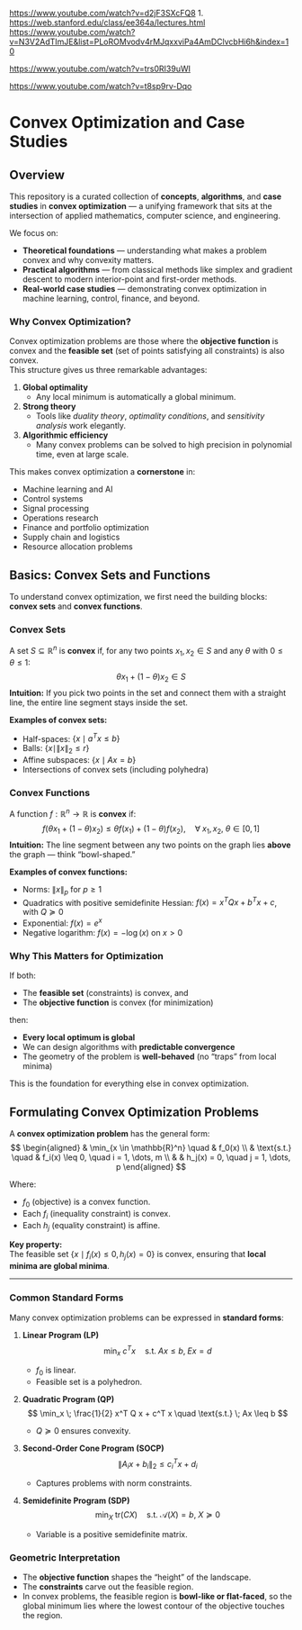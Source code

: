 https://www.youtube.com/watch?v=d2jF3SXcFQ8
    1. https://web.stanford.edu/class/ee364a/lectures.html
https://www.youtube.com/watch?v=N3V2AdTImJE&list=PLoROMvodv4rMJqxxviPa4AmDClvcbHi6h&index=10


https://www.youtube.com/watch?v=trs0RI39uWI

https://www.youtube.com/watch?v=t8sp9rv-Dqo
# Convex Optimization and Case Studies

## Overview
This repository is a curated collection of **concepts**, **algorithms**, and **case studies** in **convex optimization** — a unifying framework that sits at the intersection of applied mathematics, computer science, and engineering.

We focus on:
- **Theoretical foundations** — understanding what makes a problem convex and why convexity matters.
- **Practical algorithms** — from classical methods like simplex and gradient descent to modern interior-point and first-order methods.
- **Real-world case studies** — demonstrating convex optimization in machine learning, control, finance, and beyond.



### Why Convex Optimization?
Convex optimization problems are those where the **objective function** is convex and the **feasible set** (set of points satisfying all constraints) is also convex.  
This structure gives us three remarkable advantages:

1. **Global optimality**  
   - Any local minimum is automatically a global minimum.
2. **Strong theory**  
   - Tools like *duality theory*, *optimality conditions*, and *sensitivity analysis* work elegantly.
3. **Algorithmic efficiency**  
   - Many convex problems can be solved to high precision in polynomial time, even at large scale.

This makes convex optimization a **cornerstone** in:
- Machine learning and AI
- Control systems
- Signal processing
- Operations research
- Finance and portfolio optimization
- Supply chain and logistics
- Resource allocation problems



## Basics: Convex Sets and Functions

To understand convex optimization, we first need the building blocks: **convex sets** and **convex functions**.

### Convex Sets
A set $S \subseteq \mathbb{R}^n$ is **convex** if, for any two points $x_1, x_2 \in S$ and any $\theta$ with $0 \leq \theta \leq 1$:
$$
\theta x_1 + (1 - \theta) x_2 \in S
$$
**Intuition:** If you pick two points in the set and connect them with a straight line, the entire line segment stays inside the set.

**Examples of convex sets:**
- Half-spaces: $\{x \mid a^T x \leq b\}$
- Balls: $\{x \mid \|x\|_2 \leq r\}$
- Affine subspaces: $\{x \mid Ax = b\}$
- Intersections of convex sets (including polyhedra)



### Convex Functions
A function $f : \mathbb{R}^n \to \mathbb{R}$ is **convex** if:
$$
f(\theta x_1 + (1 - \theta) x_2) \leq \theta f(x_1) + (1 - \theta) f(x_2),
\quad \forall \; x_1, x_2, \; \theta \in [0,1]
$$
**Intuition:** The line segment between any two points on the graph lies **above** the graph — think “bowl-shaped.”

**Examples of convex functions:**
- Norms: $\|x\|_p$ for $p \geq 1$
- Quadratics with positive semidefinite Hessian: $f(x) = x^T Q x + b^T x + c$, with $Q \succeq 0$
- Exponential: $f(x) = e^x$
- Negative logarithm: $f(x) = -\log(x)$ on $x > 0$



### Why This Matters for Optimization
If both:
- The **feasible set** (constraints) is convex, and
- The **objective function** is convex (for minimization)

then:
- **Every local optimum is global**
- We can design algorithms with **predictable convergence**
- The geometry of the problem is **well-behaved** (no “traps” from local minima)

This is the foundation for everything else in convex optimization.

## Formulating Convex Optimization Problems

A **convex optimization problem** has the general form:
$$
\begin{aligned}
& \min_{x \in \mathbb{R}^n} \quad & f_0(x) \\
& \text{s.t.} \quad & f_i(x) \leq 0, \quad i = 1, \dots, m \\
& & h_j(x) = 0, \quad j = 1, \dots, p
\end{aligned}
$$

Where:
- $f_0$ (objective) is a convex function.
- Each $f_i$ (inequality constraint) is convex.
- Each $h_j$ (equality constraint) is affine.

**Key property:**  
The feasible set $\{x \mid f_i(x) \leq 0, h_j(x) = 0 \}$ is convex, ensuring that **local minima are global minima**.

---

### Common Standard Forms
Many convex optimization problems can be expressed in **standard forms**:

1. **Linear Program (LP)**  
   $$
   \min_x \; c^T x \quad
   \text{s.t.} \; Ax \leq b, \; Ex = d
   $$
   - $f_0$ is linear.
   - Feasible set is a polyhedron.

2. **Quadratic Program (QP)**  
   $$
   \min_x \; \frac{1}{2} x^T Q x + c^T x \quad
   \text{s.t.} \; Ax \leq b
   $$
   - $Q \succeq 0$ ensures convexity.

3. **Second-Order Cone Program (SOCP)**  
   $$
   \|A_i x + b_i\|_2 \leq c_i^T x + d_i
   $$
   - Captures problems with norm constraints.

4. **Semidefinite Program (SDP)**  
   $$
   \min_X \; \text{tr}(CX) \quad
   \text{s.t.} \; \mathcal{A}(X) = b, \; X \succeq 0
   $$
   - Variable is a positive semidefinite matrix.



### Geometric Interpretation
- The **objective function** shapes the “height” of the landscape.
- The **constraints** carve out the feasible region.
- In convex problems, the feasible region is **bowl-like or flat-faced**, so the global minimum lies where the lowest contour of the objective touches the region.
